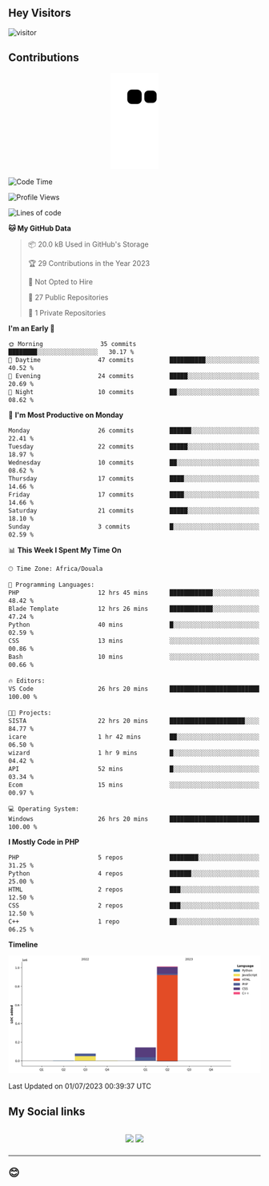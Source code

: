 ## Hey Visitors
![visitor](https://profile-counter.glitch.me/Fotsingboris/count.svg)

## Contributions
<p align="center">
  <img src="https://raw.githubusercontent.com/Fotsingboris/Fotsingboris/output/github-contribution-grid-snake.svg" />
</p>

<!--START_SECTION:waka-->
![Code Time](http://img.shields.io/badge/Code%20Time-345%20hrs%2024%20mins-blue)

![Profile Views](http://img.shields.io/badge/Profile%20Views-0-blue)

![Lines of code](https://img.shields.io/badge/From%20Hello%20World%20I%27ve%20Written-1.2%20million%20lines%20of%20code-blue)

**🐱 My GitHub Data** 

> 📦 20.0 kB Used in GitHub's Storage 
 > 
> 🏆 29 Contributions in the Year 2023
 > 
> 🚫 Not Opted to Hire
 > 
> 📜 27 Public Repositories 
 > 
> 🔑 1 Private Repositories 
 > 
**I'm an Early 🐤** 

```text
🌞 Morning                35 commits          ████████░░░░░░░░░░░░░░░░░   30.17 % 
🌆 Daytime                47 commits          ██████████░░░░░░░░░░░░░░░   40.52 % 
🌃 Evening                24 commits          █████░░░░░░░░░░░░░░░░░░░░   20.69 % 
🌙 Night                  10 commits          ██░░░░░░░░░░░░░░░░░░░░░░░   08.62 % 
```
📅 **I'm Most Productive on Monday** 

```text
Monday                   26 commits          ██████░░░░░░░░░░░░░░░░░░░   22.41 % 
Tuesday                  22 commits          █████░░░░░░░░░░░░░░░░░░░░   18.97 % 
Wednesday                10 commits          ██░░░░░░░░░░░░░░░░░░░░░░░   08.62 % 
Thursday                 17 commits          ████░░░░░░░░░░░░░░░░░░░░░   14.66 % 
Friday                   17 commits          ████░░░░░░░░░░░░░░░░░░░░░   14.66 % 
Saturday                 21 commits          █████░░░░░░░░░░░░░░░░░░░░   18.10 % 
Sunday                   3 commits           █░░░░░░░░░░░░░░░░░░░░░░░░   02.59 % 
```


📊 **This Week I Spent My Time On** 

```text
🕑︎ Time Zone: Africa/Douala

💬 Programming Languages: 
PHP                      12 hrs 45 mins      ████████████░░░░░░░░░░░░░   48.42 % 
Blade Template           12 hrs 26 mins      ████████████░░░░░░░░░░░░░   47.24 % 
Python                   40 mins             █░░░░░░░░░░░░░░░░░░░░░░░░   02.59 % 
CSS                      13 mins             ░░░░░░░░░░░░░░░░░░░░░░░░░   00.86 % 
Bash                     10 mins             ░░░░░░░░░░░░░░░░░░░░░░░░░   00.66 % 

🔥 Editors: 
VS Code                  26 hrs 20 mins      █████████████████████████   100.00 % 

🐱‍💻 Projects: 
SISTA                    22 hrs 20 mins      █████████████████████░░░░   84.77 % 
icare                    1 hr 42 mins        ██░░░░░░░░░░░░░░░░░░░░░░░   06.50 % 
wizard                   1 hr 9 mins         █░░░░░░░░░░░░░░░░░░░░░░░░   04.42 % 
API                      52 mins             █░░░░░░░░░░░░░░░░░░░░░░░░   03.34 % 
Ecom                     15 mins             ░░░░░░░░░░░░░░░░░░░░░░░░░   00.97 % 

💻 Operating System: 
Windows                  26 hrs 20 mins      █████████████████████████   100.00 % 
```

**I Mostly Code in PHP** 

```text
PHP                      5 repos             ████████░░░░░░░░░░░░░░░░░   31.25 % 
Python                   4 repos             ██████░░░░░░░░░░░░░░░░░░░   25.00 % 
HTML                     2 repos             ███░░░░░░░░░░░░░░░░░░░░░░   12.50 % 
CSS                      2 repos             ███░░░░░░░░░░░░░░░░░░░░░░   12.50 % 
C++                      1 repo              ██░░░░░░░░░░░░░░░░░░░░░░░   06.25 % 
```



**Timeline**

![Lines of Code chart](https://raw.githubusercontent.com/Fotsingboris/Fotsingboris/main/assets/bar_graph.png)


 Last Updated on 01/07/2023 00:39:37 UTC
<!--END_SECTION:waka-->

<h2>My Social links <h2>
<p align="center">
   <a href="https://linkedin.com/in/Fotsingboris-Mathieu"><img src="https://img.shields.io/badge/linkedin-%230077B5.svg?style=for-the-badge&logo=linkedin&logoColor=white"></a>
   <a href="https://instagram.com/Fotsingboris"><img src="https://img.shields.io/badge/instagram-%23E4405F.svg?style=for-the-badge&logo=Instagram&logoColor=white"></a>
  </p>
<hr>
😊
